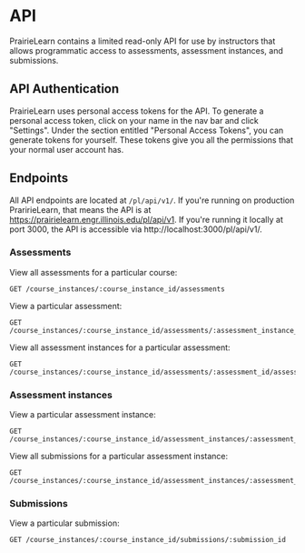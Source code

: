# API

PrairieLearn contains a limited read-only API for use by instructors that
allows programmatic access to assessments, assessment instances, and
submissions.

## API Authentication

PrairieLearn uses personal access tokens for the API. To generate a personal
access token, click on your name in the nav bar and click "Settings". Under
the section entitled "Personal Access Tokens", you can generate tokens for
yourself. These tokens give you all the permissions that your normal user account has.

## Endpoints

All API endpoints are located at `/pl/api/v1/`. If you're running on
production PraririeLearn, that means the API is at
https://prairielearn.engr.illinois.edu/pl/api/v1. If you're running it locally
at port 3000, the API is accessible via http://localhost:3000/pl/api/v1/.

### Assessments

View all assessments for a particular course:

```
GET /course_instances/:course_instance_id/assessments
```

View a particular assessment:

```
GET /course_instances/:course_instance_id/assessments/:assessment_instance_id
```

View all assessment instances for a particular assessment:

```
GET /course_instances/:course_instance_id/assessments/:assessment_id/assessment_instances
```

### Assessment instances

View a particular assessment instance:

```
GET /course_instances/:course_instance_id/assessment_instances/:assessment_instance_id
```

View all submissions for a particular assessment instance:

```
GET /course_instances/:course_instance_id/assessment_instances/:assessment_instance_id/submissions
```

### Submissions

View a particular submission:

```
GET /course_instances/:course_instance_id/submissions/:submission_id
```
